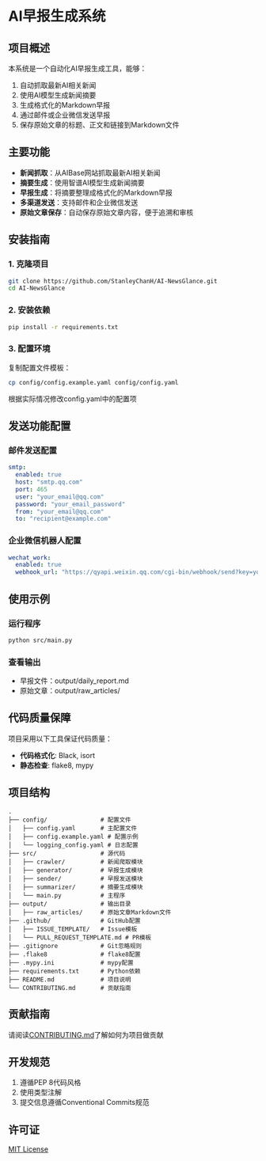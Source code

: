 # AI早报生成系统

## 项目概述
本系统是一个自动化AI早报生成工具，能够：
1. 自动抓取最新AI相关新闻
2. 使用AI模型生成新闻摘要
3. 生成格式化的Markdown早报
4. 通过邮件或企业微信发送早报
5. 保存原始文章的标题、正文和链接到Markdown文件

## 主要功能
- **新闻抓取**：从AIBase网站抓取最新AI相关新闻
- **摘要生成**：使用智谱AI模型生成新闻摘要
- **早报生成**：将摘要整理成格式化的Markdown早报
- **多渠道发送**：支持邮件和企业微信发送
- **原始文章保存**：自动保存原始文章内容，便于追溯和审核

## 安装指南

### 1. 克隆项目
```bash
git clone https://github.com/StanleyChanH/AI-NewsGlance.git
cd AI-NewsGlance
```

### 2. 安装依赖
```bash
pip install -r requirements.txt
```

### 3. 配置环境
复制配置文件模板：
```bash
cp config/config.example.yaml config/config.yaml
```
根据实际情况修改config.yaml中的配置项

## 发送功能配置

### 邮件发送配置
```yaml
smtp:
  enabled: true
  host: "smtp.qq.com"
  port: 465
  user: "your_email@qq.com"
  password: "your_email_password"
  from: "your_email@qq.com"
  to: "recipient@example.com"
```

### 企业微信机器人配置
```yaml
wechat_work:
  enabled: true
  webhook_url: "https://qyapi.weixin.qq.com/cgi-bin/webhook/send?key=your_key"
```

## 使用示例

### 运行程序
```bash
python src/main.py
```

### 查看输出
- 早报文件：output/daily_report.md
- 原始文章：output/raw_articles/

## 代码质量保障
项目采用以下工具保证代码质量：
- **代码格式化**: Black, isort
- **静态检查**: flake8, mypy

## 项目结构
```
.
├── config/               # 配置文件
│   ├── config.yaml       # 主配置文件
│   ├── config.example.yaml # 配置示例
│   └── logging_config.yaml # 日志配置
├── src/                  # 源代码
│   ├── crawler/          # 新闻爬取模块
│   ├── generator/        # 早报生成模块
│   ├── sender/           # 早报发送模块
│   ├── summarizer/       # 摘要生成模块
│   └── main.py           # 主程序
├── output/               # 输出目录
│   ├── raw_articles/     # 原始文章Markdown文件
├── .github/              # GitHub配置
│   ├── ISSUE_TEMPLATE/   # Issue模板
│   └── PULL_REQUEST_TEMPLATE.md # PR模板
├── .gitignore            # Git忽略规则
├── .flake8               # flake8配置
├── .mypy.ini             # mypy配置
├── requirements.txt      # Python依赖
├── README.md             # 项目说明
└── CONTRIBUTING.md       # 贡献指南
```

## 贡献指南
请阅读[CONTRIBUTING.md](CONTRIBUTING.md)了解如何为项目做贡献

## 开发规范
1. 遵循PEP 8代码风格
2. 使用类型注解
3. 提交信息遵循Conventional Commits规范

## 许可证
[MIT License](LICENSE)
